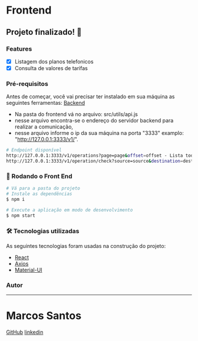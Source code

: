 # Frontend
## Projeto finalizado! 🚀

### Features

- [x] Listagem dos planos telefonicos
- [x] Consulta de valores de tarifas

### Pré-requisitos

Antes de começar, você vai precisar ter instalado em sua máquina as seguintes ferramentas:
[Backend](https://github.com/Marcos1710/backend_tel)

- Na pasta do frontend vá no arquivo: src/utils/api.js
- nesse arquivo encontra-se o endereço do servidor backend para realizar a comunicação,
- nesse arquivo informe o ip da sua máquina na porta "3333" examplo: "http://127.0.0.1:3333/v1/".

```bash
# Endpoint disponível
http://127.0.0.1:3333/v1/operations?page=page&offset=offset - Lista todos os planos e valores 
http://127.0.0.1:3333/v1/operation/check?source=source&destination=destination&timer_minutes=timer_minutes&plain=plain - Consulta valores de ligações com o plano
```

### 🎲 Rodando o Front End

```bash
# Vá para a pasta do projeto
# Instale as dependências
$ npm i

# Execute a aplicação em modo de desenvolvimento
$ npm start
```
### 🛠 Tecnologias utilizadas

As seguintes tecnologias foram usadas na construção do projeto:

- [React](https://pt-br.reactjs.org/)
- [Axios](https://github.com/axios/axios)
- [Material-UI](https://mui.com/pt/)

### Autor

---

# Marcos Santos

[GitHub](https://github.com/Marcos1710)
[linkedin](https://www.linkedin.com/public-profile/in/marcos-samuel-1710)